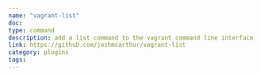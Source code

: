 ```yaml
---
name: "vagrant-list"
doc:
type: command
description: add a list command to the vagrant command line interface
link: https://github.com/joshmcarthur/vagrant-list
category: plugins
tags: 
---
```

